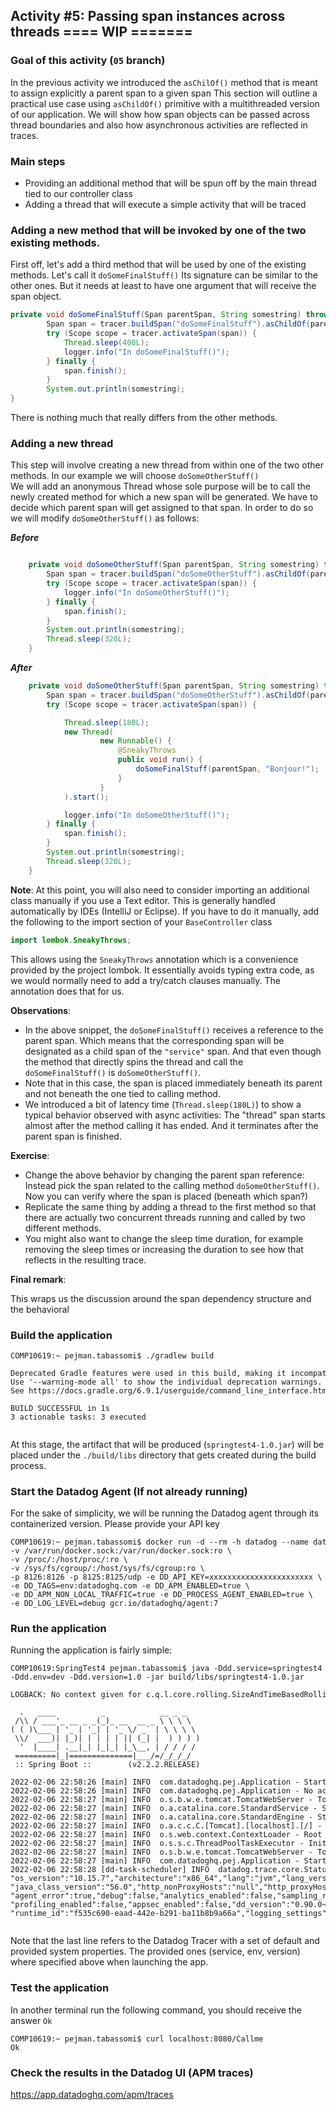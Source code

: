 ## Activity #5: Passing span instances across threads ==== WIP =======

### Goal of this activity (`05` branch)

In the previous activity we introduced the `asChilOf()` method that is meant to assign explicitly a parent span to a given span
This section will outline a practical use case using `asChildOf()` primitive with a multithreaded version of our application. 
We will show how span objects can be passed across thread boundaries and also how asynchronous activities are reflected in traces.   


### Main steps

* Providing an additional method that will be spun off by the main thread tied to our controller class
* Adding a thread that will execute a simple activity that will be traced

### Adding a new method that will be invoked by one of the two existing methods.

First off, let's add a third method that will be used by one of the existing methods. Let's call it `doSomeFinalStuff()`
Its signature can be similar to the other ones. But it needs at least to have one argument that will receive the span object.

```java
private void doSomeFinalStuff(Span parentSpan, String somestring) throws InterruptedException {
        Span span = tracer.buildSpan("doSomeFinalStuff").asChildOf(parentSpan).start();
        try (Scope scope = tracer.activateSpan(span)) {
            Thread.sleep(400L);
            logger.info("In doSomeFinalStuff()");
        } finally {
            span.finish();
        }
        System.out.println(somestring);
}
```

There is nothing much that really differs from the other methods. 

### Adding a new thread

This step will involve creating a new thread from within one of the two other methods. In our example we will choose `doSomeOtherStuff()`    
We will add an anonymous Thread whose sole purpose will be to call the newly created method for which a new span will be generated. 
We have to decide which parent span will get assigned to that span. In order to do so we will modify `doSomeOtherStuff()` as follows:


**_Before_**

````java

    private void doSomeOtherStuff(Span parentSpan, String somestring) throws InterruptedException {
        Span span = tracer.buildSpan("doSomeOtherStuff").asChildOf(parentSpan).start();
        try (Scope scope = tracer.activateSpan(span)) {
            logger.info("In doSomeOtherStuff()");
        } finally {
            span.finish();
        }
        System.out.println(somestring);
        Thread.sleep(320L);
    }
````

**_After_**

```java
    private void doSomeOtherStuff(Span parentSpan, String somestring) throws InterruptedException {
        Span span = tracer.buildSpan("doSomeOtherStuff").asChildOf(parentSpan).start();
        try (Scope scope = tracer.activateSpan(span)) {

            Thread.sleep(180L);
            new Thread(
                    new Runnable() {
                        @SneakyThrows
                        public void run() {
                            doSomeFinalStuff(parentSpan, "Bonjour!");
                        }
                    }
            ).start();

            logger.info("In doSomeOtherStuff()");
        } finally {
            span.finish();
        }
        System.out.println(somestring);
        Thread.sleep(320L);
    }
```


**Note**: At this point, you will also need to consider importing an additional class manually if you use a Text editor. 
This is generally handled automatically by IDEs (IntelliJ or Eclipse). 
If you have to do it manually, add the following to the import section of your `BaseController` class

```java
import lombok.SneakyThrows;
```

This allows using the `SneakyThrows` annotation which is a convenience provided by the project lombok. 
It essentially avoids typing extra code, as we would normally need to add a try/catch clauses manually.
The annotation does that for us.


**Observations**:

* In the above snippet, the `doSomeFinalStuff()` receives a reference to the parent span.
Which means that the corresponding span will be designated as a child span of the `"service"` span.
And that even though the method that directly spins the thread and call the `doSomeFinalStuff()` is `doSomeOtherStuff()`.
* Note that in this case, the span is placed immediately beneath its parent and not beneath the one tied to calling method.
* We introduced a bit of latency time (`Thread.sleep(180L)`) to show a typical behavior observed with async activities: 
The "thread" span starts almost after the method calling it has ended. And it terminates after the parent span is finished.  


**Exercise**:

* Change the above behavior by changing the parent span reference: Instead pick the span related to the calling method `doSomeOtherStuff()`.
Now you can verify where the span is placed (beneath which span?)  
* Replicate the same thing by adding a thread to the first method so that there are actually two concurrent threads running and called by two different methods.
* You might also want to change the sleep time duration, for example removing the sleep times or increasing the duration to see how that reflects in the resulting trace. 

**Final remark**:

This wraps us the discussion around the span dependency structure and the behavioral   


### Build the application

<pre style="font-size: 12px">
COMP10619:~ pejman.tabassomi$ ./gradlew build

Deprecated Gradle features were used in this build, making it incompatible with Gradle 7.0.
Use '--warning-mode all' to show the individual deprecation warnings.
See https://docs.gradle.org/6.9.1/userguide/command_line_interface.html#sec:command_line_warnings

BUILD SUCCESSFUL in 1s
3 actionable tasks: 3 executed

</pre>


At this stage, the artifact that will be produced (`springtest4-1.0.jar`) will be placed under the `./build/libs` directory that gets created during the build process.


### Start the  Datadog Agent (If not already running)

For the sake of simplicity, we will be running the Datadog agent through its containerized version.
Please provide your API key

<pre style="font-size: 12px">
COMP10619:~ pejman.tabassomi$ docker run -d --rm -h datadog --name datadog_agent \ 
-v /var/run/docker.sock:/var/run/docker.sock:ro \
-v /proc/:/host/proc/:ro \
-v /sys/fs/cgroup/:/host/sys/fs/cgroup:ro \
-p 8126:8126 -p 8125:8125/udp -e DD_API_KEY=xxxxxxxxxxxxxxxxxxxxxxx \
-e DD_TAGS=env:datadoghq.com -e DD_APM_ENABLED=true \
-e DD_APM_NON_LOCAL_TRAFFIC=true -e DD_PROCESS_AGENT_ENABLED=true \
-e DD_LOG_LEVEL=debug gcr.io/datadoghq/agent:7
</pre>


### Run the application

Running the application is fairly simple:

<pre style="font-size: 12px">
COMP10619:SpringTest4 pejman.tabassomi$ java -Ddd.service=springtest4 \
-Ddd.env=dev -Ddd.version=1.0 -jar build/libs/springtest4-1.0.jar

LOGBACK: No context given for c.q.l.core.rolling.SizeAndTimeBasedRollingPolicy@143110009

  .   ____          _            __ _ _
 /\\ / ___'_ __ _ _(_)_ __  __ _ \ \ \ \
( ( )\___ | '_ | '_| | '_ \/ _` | \ \ \ \
 \\/  ___)| |_)| | | | | || (_| |  ) ) ) )
  '  |____| .__|_| |_|_| |_\__, | / / / /
 =========|_|==============|___/=/_/_/_/
 :: Spring Boot ::        (v2.2.2.RELEASE)

2022-02-06 22:58:26 [main] INFO  com.datadoghq.pej.Application - Starting Application on COMP10619.local with PID 76957 (/Users/pejman.tabassomi/SpringTest4/build/libs/springtest4-1.0.jar started by pejman.tabassomi in /Users/pejman.tabassomi/SpringTest4)
2022-02-06 22:58:26 [main] INFO  com.datadoghq.pej.Application - No active profile set, falling back to default profiles: default
2022-02-06 22:58:27 [main] INFO  o.s.b.w.e.tomcat.TomcatWebServer - Tomcat initialized with port(s): 8080 (http)
2022-02-06 22:58:27 [main] INFO  o.a.catalina.core.StandardService - Starting service [Tomcat]
2022-02-06 22:58:27 [main] INFO  o.a.catalina.core.StandardEngine - Starting Servlet engine: [Apache Tomcat/9.0.29]
2022-02-06 22:58:27 [main] INFO  o.a.c.c.C.[Tomcat].[localhost].[/] - Initializing Spring embedded WebApplicationContext
2022-02-06 22:58:27 [main] INFO  o.s.web.context.ContextLoader - Root WebApplicationContext: initialization completed in 906 ms
2022-02-06 22:58:27 [main] INFO  o.s.s.c.ThreadPoolTaskExecutor - Initializing ExecutorService 'applicationTaskExecutor'
2022-02-06 22:58:27 [main] INFO  o.s.b.w.e.tomcat.TomcatWebServer - Tomcat started on port(s): 8080 (http) with context path ''
2022-02-06 22:58:27 [main] INFO  com.datadoghq.pej.Application - Started Application in 7.019 seconds (JVM running for 7.486)
2022-02-06 22:58:28 [dd-task-scheduler] INFO  datadog.trace.core.StatusLogger - DATADOG TRACER CONFIGURATION {"version":"0.90.0~32708e53ec","os_name":"Mac OS X",
"os_version":"10.15.7","architecture":"x86_64","lang":"jvm","lang_version":"12.0.2","jvm_vendor":"Oracle Corporation","jvm_version":"12.0.2+10",
"java_class_version":"56.0","http_nonProxyHosts":"null","http_proxyHost":"null","enabled":true,"service":"springtest4","agent_url":"http://localhost:8126",
"agent_error":true,"debug":false,"analytics_enabled":false,"sampling_rules":[{},{}],"priority_sampling_enabled":true,"logs_correlation_enabled":true,
"profiling_enabled":false,"appsec_enabled":false,"dd_version":"0.90.0~32708e53ec","health_checks_enabled":true,"configuration_file":"no config file present",
"runtime_id":"f535c690-eaad-442e-b291-ba11b8b9a66a","logging_settings":{},"cws_enabled":false,"cws_tls_refresh":5000}

</pre>

Note that the last line refers to the Datadog Tracer with a set of default and provided system properties. 
The provided ones (service, env, version) where specified above when launching the app.  


### Test the application

In another terminal run the following command, you should receive the answer `Ok`

<pre style="font-size: 12px">
COMP10619:~ pejman.tabassomi$ curl localhost:8080/Callme
Ok
</pre>


### Check the results in the Datadog UI (APM traces)
https://app.datadoghq.com/apm/traces